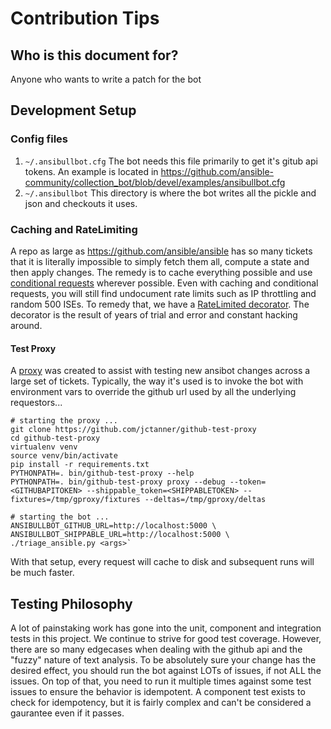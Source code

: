 # Contribution Tips

## Who is this document for?

Anyone who wants to write a patch for the bot

## Development Setup

### Config files

1. `~/.ansibullbot.cfg` The bot needs this file primarily to get it's gitub api tokens. An example is located in https://github.com/ansible-community/collection_bot/blob/devel/examples/ansibullbot.cfg
2. `~/.ansibullbot` This directory is where the bot writes all the pickle and json and checkouts it uses.

### Caching and RateLimiting

A repo as large as https://github.com/ansible/ansible has so many tickets that it is literally impossible to simply fetch them all, compute a state and then apply changes. The remedy is to cache everything possible and use [conditional requests](https://developer.github.com/v3/#conditional-requests) wherever possible. Even with caching and conditional requests, you will still find undocument rate limits such as IP throttling and random 500 ISEs. To remedy that, we have a [RateLimited decorator](https://github.com/ansible-community/collection_bot/blob/devel/ansibullbot/decorators/github.py#L109). The decorator is the result of years of trial and error and constant hacking around.

#### Test Proxy

A [proxy](https://github.com/jctanner/github-test-proxy) was created to assist with testing new ansibot changes across a large set of tickets. Typically, the way it's used is to invoke the bot with environment vars to override the github url used by all the underlying requestors...


```
# starting the proxy ...
git clone https://github.com/jctanner/github-test-proxy
cd github-test-proxy
virtualenv venv
source venv/bin/activate
pip install -r requirements.txt
PYTHONPATH=. bin/github-test-proxy --help
PYTHONPATH=. bin/github-test-proxy proxy --debug --token=<GITHUBAPITOKEN> --shippable_token=<SHIPPABLETOKEN> --fixtures=/tmp/gproxy/fixtures --deltas=/tmp/gproxy/deltas
```


```
# starting the bot ...
ANSIBULLBOT_GITHUB_URL=http://localhost:5000 \
ANSIBULLBOT_SHIPPABLE_URL=http://localhost:5000 \
./triage_ansible.py <args>`
```

With that setup, every request will cache to disk and subsequent runs will be much faster.


## Testing Philosophy

A lot of painstaking work has gone into the unit, component and integration tests in this project. We continue to strive for good test coverage. However, there are so many edgecases when dealing with the github api and the "fuzzy" nature of text analysis. To be absolutely sure your change has the desired effect, you should run the bot against LOTs of issues, if not ALL the issues. On top of that, you need to run it multiple times against some test issues to ensure the behavior is idempotent. A component test exists to check for idempotency, but it is fairly complex and can't be considered a gaurantee even if it passes.

